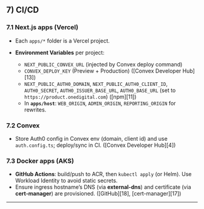## 7) CI/CD

### 7.1 Next.js apps (Vercel)

* Each `apps/*` folder is a Vercel project.
* **Environment Variables** per project:

  * `NEXT_PUBLIC_CONVEX_URL` (injected by Convex deploy command)
  * `CONVEX_DEPLOY_KEY` (Preview + Production) ([Convex Developer Hub][13])
  * `NEXT_PUBLIC_AUTH0_DOMAIN`, `NEXT_PUBLIC_AUTH0_CLIENT_ID`, `AUTH0_SECRET`, `AUTH0_ISSUER_BASE_URL`, `AUTH0_BASE_URL` (set to `https://product.onedigital.com`) ([npm][11])
  * In **`apps/host`**: `WEB_ORIGIN`, `ADMIN_ORIGIN`, `REPORTING_ORIGIN` for rewrites.

### 7.2 Convex

* Store Auth0 config in Convex env (domain, client id) and use `auth.config.ts`; deploy/sync in CI. ([Convex Developer Hub][4])

### 7.3 Docker apps (AKS)

* **GitHub Actions**: build/push to ACR, then `kubectl apply` (or Helm). Use Workload Identity to avoid static secrets.
* Ensure ingress hostname’s DNS (via **external‑dns**) and certificate (via **cert‑manager**) are provisioned. ([GitHub][18], [cert-manager][17])

---

